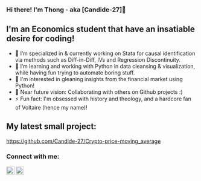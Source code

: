 ### Hi there! I'm Thong - aka [Candide-27]👋

## I'm an Economics student that have an insatiable desire for coding!

- 🔭 I’m specialized in & currently working on Stata for causal identification via methods such as Diff-in-Diff, IVs and Regression Discontinuity.
- 🌱 I’m learning and working with Python in data cleansing & visualization, while having fun trying to automate boring stuff. 
- 🌱 I'm interested in gleaning insights from the financial market using Python!
- 👯 Near future vision: Collaborating with others on Github projects :)
- ⚡ Fun fact: I'm obsessed with history and theology, and a hardcore fan of Voltaire (hence my name)!

## My latest small project:
https://github.com/Candide-27/Crypto-price-moving_average

### Connect with me:

[<img align="left" alt="Candide-27 | LinkedIn" width="22px" src="https://cdn.jsdelivr.net/npm/simple-icons@v3/icons/linkedin.svg" />][linkedin]
[<img align="left" alt="Candide-27 | Instagram" width="22px" src="https://cdn.jsdelivr.net/npm/simple-icons@v3/icons/instagram.svg" />][instagram]

<br />


</details>

[instagram]: https://www.instagram.com/nhatthongg/?hl=en
[linkedin]: https://www.linkedin.com/in/thong-huynh-8907441aa/



<!--
**Candide-27/Candide-27** is a ✨ _special_ ✨ repository because its `README.md` (this file) appears on your GitHub profile.

Here are some ideas to get you started:

- 🔭 I’m currently working on ...
- 🌱 I’m currently learning ...
- 👯 I’m looking to collaborate on ...
- 🤔 I’m looking for help with ...
- 💬 Ask me about ...
- 📫 How to reach me: ...
- 😄 Pronouns: ...
- ⚡ Fun fact: ...
-->
